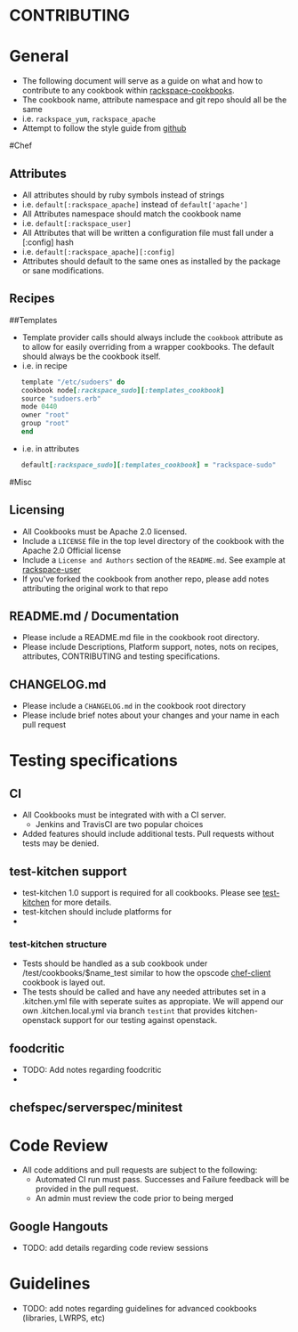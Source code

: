 CONTRIBUTING
===========

# General
* The following document will serve as a guide on what and how to contribute to any cookbook within [rackspace-cookbooks](http://github.com/rackspace-cookbooks/).
* The cookbook name, attribute namespace and git repo should all be the same
 * i.e. `rackspace_yum`, `rackspace_apache`
* Attempt to follow the style guide from [github](https://github.com/styleguide/ruby)

#Chef

## Attributes
* All attributes should by ruby symbols instead of strings
 * i.e. `default[:rackspace_apache]` instead of `default['apache']`
* All Attributes namespace should match the cookbook name
 * i.e. `default[:rackspace_user]`
* All Attributes that will be written a configuration file must fall under a [:config] hash
 * i.e. `default[:rackspace_apache][:config]`
* Attributes should default to the same ones as installed by the package or sane modifications.

## Recipes


##Templates
* Template provider calls should always include the `cookbook` attribute as to allow for easily overriding from a wrapper cookbooks. The default should always be the cookbook itself.
 * i.e. in recipe


```ruby   
   template "/etc/sudoers" do
   cookbook node[:rackspace_sudo][:templates_cookbook]
   source "sudoers.erb"
   mode 0440
   owner "root"
   group "root"
   end
```

* i.e. in attributes

```ruby
   default[:rackspace_sudo][:templates_cookbook] = "rackspace-sudo"
```

#Misc

## Licensing
* All Cookbooks must be Apache 2.0 licensed. 
* Include a `LICENSE` file in the top level directory of the cookbook with the Apache 2.0 Official license
* Include a `License and Authors` section of the `README.md`. See example at [rackspace-user](https://github.com/rackspace-cookbooks/rackspace-user)
* If you've forked the cookbook from another repo, please add notes attributing the original work to that repo

## README.md / Documentation
* Please include a README.md file in the cookbook root directory.
* Please include Descriptions, Platform support, notes, nots on recipes, attributes, CONTRIBUTING and testing specifications.

## CHANGELOG.md
* Please include a `CHANGELOG.md` in the cookbook root directory
* Please include brief notes about your changes and your name in each pull request

# Testing specifications

## CI
* All Cookbooks must be integrated with with a CI server.
    * Jenkins and TravisCI are two popular choices
* Added features should include additional tests. Pull requests without tests may be denied.

## test-kitchen support
* test-kitchen 1.0 support is required for all cookbooks. Please see [test-kitchen](https://github.com/opscode/test-kitchen) for more details.
* test-kitchen should include platforms for
* 

### test-kitchen structure
* Tests should be handled as a sub cookbook under /test/cookbooks/$name_test similar to how the opscode [chef-client](https://github.com/rackspace-cookbooks/chef-client) cookbook is layed out. 
* The tests should be called and have any needed attributes set in a .kitchen.yml file with seperate suites as appropiate. We will append our own .kitchen.local.yml via branch `testint` that provides kitchen-openstack support for our testing against openstack.

## foodcritic
* TODO: Add notes regarding foodcritic
* 

## chefspec/serverspec/minitest

# Code Review
* All code additions and pull requests are subject to the following:
    * Automated CI run must pass. Successes and Failure feedback will be provided in the pull request.
    * An admin must review the code prior to being merged 

## Google Hangouts
* TODO: add details regarding code review sessions

# Guidelines
* TODO: add notes regarding guidelines for advanced cookbooks (libraries, LWRPS, etc)

